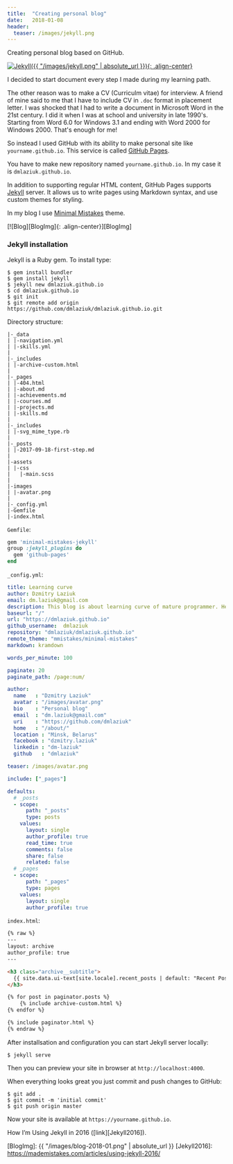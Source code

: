 ```yaml
---
title:  "Creating personal blog"
date:   2018-01-08
header:
  teaser: /images/jekyll.png
---
```

Creating personal blog based on GitHub.

[![Jekyll]({{ "/images/jekyll.png" | absolute_url }}){: .align-center}][Jekyll]

I decided to start document every step I made during my learning path.

The other reason was to make a CV (Curriculm vitae) for interview.
A friend of mine said to me that I have to include CV in `.doc` format in placement letter.
I was shocked that I had to write a document in Microsoft Word in the 21st century.
I did it when I was at school and university in late 1990's.
Starting from Word 6.0 for Windows 3.1 and ending with Word 2000 for Windows 2000.
That's enough for me!

So instead I used GitHub with its ability to make personal site like `yourname.github.io`.
This service is called [GitHub Pages][GitPages].

You have to make new repository named `yourname.github.io`.
In my case it is `dmlaziuk.github.io`.

In addition to supporting regular HTML content, GitHub Pages supports [Jekyll][Jekyll] server.
It allows us to write pages using Markdown syntax, and use custom themes for styling.

In my blog I use [Minimal Mistakes][MM] theme.

[![Blog][BlogImg]{: .align-center}][BlogImg]

### Jekyll installation

Jekyll is a Ruby gem. To install type:

```
$ gem install bundler
$ gem install jekyll
$ jekyll new dmlaziuk.github.io
$ cd dmlaziuk.github.io
$ git init
$ git remote add origin https://github.com/dmlaziuk/dmlaziuk.github.io.git
```

Directory structure:

```
|-_data
| |-navigation.yml
| |-skills.yml
|
|-_includes
| |-archive-custom.html
|
|-_pages
| |-404.html
| |-about.md
| |-achievements.md
| |-courses.md
| |-projects.md
| |-skills.md
|
|-_includes
| |-svg_mime_type.rb
|
|-_posts
| |-2017-09-18-first-step.md
|
|-assets
| |-css
|   |-main.scss
|
|-images
| |-avatar.png
|
|-_config.yml
|-Gemfile
|-index.html
```

`Gemfile`:

```ruby
gem 'minimal-mistakes-jekyll'
group :jekyll_plugins do
  gem 'github-pages'
end
```

`_config.yml`:

```yaml
title: Learning curve
author: Dzmitry Laziuk
email: dm.laziuk@gmail.com
description: This blog is about learning curve of mature programmer. He who tries to compete with newbies in constantly changing environment.
baseurl: "/"
url: "https://dmlaziuk.github.io"
github_username:  dmlaziuk
repository: "dmlaziuk/dmlaziuk.github.io"
remote_theme: "mmistakes/minimal-mistakes"
markdown: kramdown

words_per_minute: 100

paginate: 20
paginate_path: /page:num/

author:
  name   : "Dzmitry Laziuk"
  avatar : "/images/avatar.png"
  bio    : "Personal blog"
  email  : "dm.laziuk@gmail.com"
  uri    : "https://github.com/dmlaziuk"
  home   : "/about/"
  location : "Minsk, Belarus"
  facebook : "dzmitry.laziuk"
  linkedin : "dm-laziuk"
  github   : "dmlaziuk"

teaser: /images/avatar.png

include: ["_pages"]

defaults:
  # _posts
  - scope:
      path: "_posts"
      type: posts
    values:
      layout: single
      author_profile: true
      read_time: true
      comments: false
      share: false
      related: false
  # _pages
  - scope:
      path: "_pages"
      type: pages
    values:
      layout: single
      author_profile: true
```

`index.html`:

```html
{% raw %}
---
layout: archive
author_profile: true
---

<h3 class="archive__subtitle">
  {{ site.data.ui-text[site.locale].recent_posts | default: "Recent Posts" }}
</h3>

{% for post in paginator.posts %}
    {% include archive-custom.html %}
{% endfor %}

{% include paginator.html %}
{% endraw %}
```

After installsation and configuration you can start Jekyll server locally:

```
$ jekyll serve
```

Then you can preview your site in browser at `http://localhost:4000`.

When everything looks great you just commit and push changes to GitHub:

```
$ git add .
$ git commit -m 'initial commit'
$ git push origin master
```

Now your site is available at `https://yourname.github.io`.

How I’m Using Jekyll in 2016 ([link][Jekyll2016]).

[GitPages]: https://pages.github.com
[Jekyll]: https://jekyllrb.com
[MM]: https://mmistakes.github.io/minimal-mistakes
[BlogImg]: {{ "/images/blog-2018-01.png" | absolute_url }}
[Jekyll2016]: https://mademistakes.com/articles/using-jekyll-2016/
